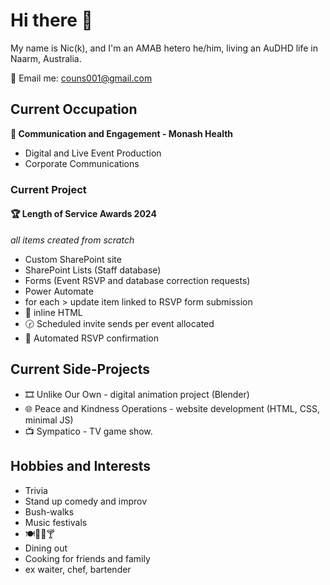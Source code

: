# Hi there 👋
My name is Nic(k), and I'm an AMAB hetero he/him, living an AuDHD life in Naarm, Australia.

📧 Email me: [couns001@gmail.com](mailto:couns001@gmail.com)
## Current Occupation
**📢 Communication and Engagement - Monash Health**
- Digital and Live Event Production
- Corporate Communications
### Current Project
#### 🏆 Length of Service Awards 2024
*all items created from scratch*
- Custom SharePoint site
- SharePoint Lists (Staff database)
- Forms (Event RSVP and database correction requests)
- Power Automate
 - for each > update item linked to RSVP form submission
 - 📧 inline HTML
 - 🕝 Scheduled invite sends per event allocated
 - 🔔 Automated RSVP confirmation
## Current Side-Projects
- 🎞️ Unlike Our Own - digital animation project (Blender)
- 🌐 Peace and Kindness Operations - website development (HTML, CSS, minimal JS)
- 📺 Sympatico - TV game show.
## Hobbies and Interests
- Trivia
- Stand up comedy and improv
- Bush-walks
- Music festivals
- 🍽️🍷🍺🍸
 - Dining out
 - Cooking for friends and family
 - ex waiter, chef, bartender
